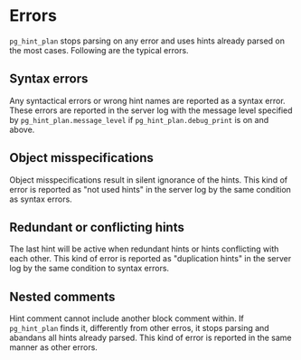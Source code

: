 # Errors

`pg_hint_plan` stops parsing on any error and uses hints already parsed on the
most cases. Following are the typical errors.

## Syntax errors

Any syntactical errors or wrong hint names are reported as a syntax error.
These errors are reported in the server log with the message level specified by
`pg_hint_plan.message_level` if `pg_hint_plan.debug_print` is on and above.

## Object misspecifications

Object misspecifications result in silent ignorance of the hints. This kind of
error is reported as "not used hints" in the server log by the same condition
as syntax errors.

## Redundant or conflicting hints

The last hint will be active when redundant hints or hints conflicting with
each other. This kind of error is reported as "duplication hints" in the server
log by the same condition to syntax errors.

## Nested comments

Hint comment cannot include another block comment within. If `pg_hint_plan`
finds it, differently from other erros, it stops parsing and abandans all hints
already parsed. This kind of error is reported in the same manner as other
errors.
